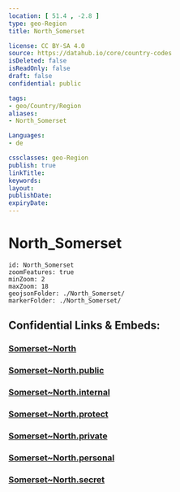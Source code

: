 ```yaml
---
location: [ 51.4 , -2.8 ] 
type: geo-Region
title: North_Somerset

license: CC BY-SA 4.0
source: https://datahub.io/core/country-codes
isDeleted: false
isReadOnly: false
draft: false
confidential: public

tags:
- geo/Country/Region
aliases:
- North_Somerset

Languages:
- de

cssclasses: geo-Region
publish: true
linkTitle: 
keywords: 
layout: 
publishDate: 
expiryDate: 
---
```


# North_Somerset

```leaflet
id: North_Somerset
zoomFeatures: true 
minZoom: 2 
maxZoom: 18
geojsonFolder: ./North_Somerset/
markerFolder: ./North_Somerset/
```


## Confidential Links & Embeds: 

### [Somerset~North](/_Standards/Earth/Continent/Europe/Europe~North/UK/England/Regions~England/South_West_England/Somerset~North.md) 

### [Somerset~North.public](/_public/Earth/Continent/Europe/Europe~North/UK/England/Regions~England/South_West_England/Somerset~North.public.md) 

### [Somerset~North.internal](/_internal/Earth/Continent/Europe/Europe~North/UK/England/Regions~England/South_West_England/Somerset~North.internal.md) 

### [Somerset~North.protect](/_protect/Earth/Continent/Europe/Europe~North/UK/England/Regions~England/South_West_England/Somerset~North.protect.md) 

### [Somerset~North.private](/_private/Earth/Continent/Europe/Europe~North/UK/England/Regions~England/South_West_England/Somerset~North.private.md) 

### [Somerset~North.personal](/_personal/Earth/Continent/Europe/Europe~North/UK/England/Regions~England/South_West_England/Somerset~North.personal.md) 

### [Somerset~North.secret](/_secret/Earth/Continent/Europe/Europe~North/UK/England/Regions~England/South_West_England/Somerset~North.secret.md)

